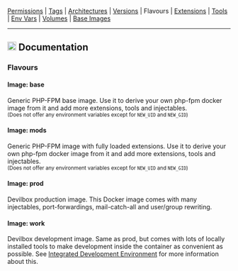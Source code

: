 [Permissions](syncronize-file-permissions.md) |
[Tags](docker-tags.md) |
[Architectures](supported-architectures.md) |
[Versions](php-versions.md) |
Flavours |
[Extensions](php-modules.md) |
[Tools](available-tools.md) |
[Env Vars](docker-env-variables.md) |
[Volumes](docker-volumes.md) |
[Base Images](base-images.md)

---

<h2><img name="Documentation" title="Documentation" width="20" src="https://github.com/devilbox/artwork/raw/master/submissions_logo/cytopia/01/png/logo_64_trans.png"> Documentation</h2>



### Flavours

#### Image: base

Generic PHP-FPM base image. Use it to derive your own php-fpm docker image from it and add more extensions, tools and injectables.<br/><sub>(Does not offer any environment variables except for `NEW_UID` and `NEW_GID`)</sub>

#### Image: mods

Generic PHP-FPM image with fully loaded extensions. Use it to derive your own php-fpm docker image from it and add more extensions, tools and injectables.<br/><sub>(Does not offer any environment variables except for `NEW_UID` and `NEW_GID`)</sub>

#### Image: prod

Devilbox production image. This Docker image comes with many injectables, port-forwardings, mail-catch-all and user/group rewriting.

#### Image: work

Devilbox development image. Same as prod, but comes with lots of locally installed tools to make development inside the container as convenient as possible. See [Integrated Development Environment](../README.md#integrated-development-environment) for more information about this.
